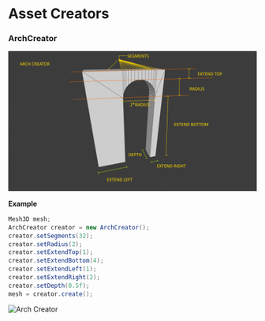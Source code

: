 # Asset Creators

### ArchCreator

<img src="images/arch_creator.png" alt="Arch Creator" width="960"/>

**Example**

```java
Mesh3D mesh;
ArchCreator creator = new ArchCreator();
creator.setSegments(32);
creator.setRadius(2);
creator.setExtendTop(1);
creator.setExtendBottom(4);
creator.setExtendLeft(1);
creator.setExtendRight(2);
creator.setDepth(0.5f);
mesh = creator.create();

````

<img src="images/arch_creator_2.png" alt="Arch Creator" width="960"/>